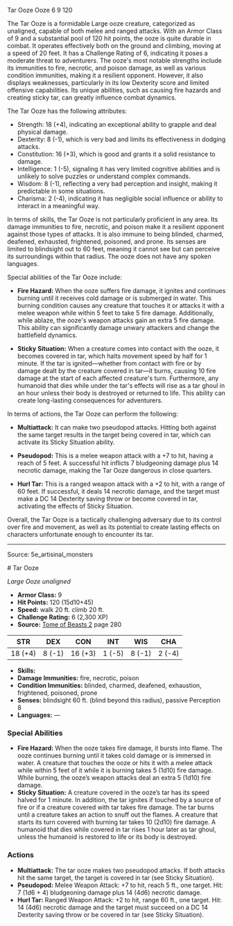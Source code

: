 <MonsterName/>Tar Ooze</MonsterName>
<CreatureType/>Ooze</CreatureType>
<CR/>6</CR>
<AC/>9</AC>
<HP/>120</HP>
<summary>The Tar Ooze is a formidable Large ooze creature, categorized as unaligned, capable of both melee and ranged attacks. With an Armor Class of 9 and a substantial pool of 120 hit points, the ooze is quite durable in combat. It operates effectively both on the ground and climbing, moving at a speed of 20 feet. It has a Challenge Rating of 6, indicating it poses a moderate threat to adventurers. The ooze's most notable strengths include its immunities to fire, necrotic, and poison damage, as well as various condition immunities, making it a resilient opponent. However, it also displays weaknesses, particularly in its low Dexterity score and limited offensive capabilities. Its unique abilities, such as causing fire hazards and creating sticky tar, can greatly influence combat dynamics.</summary>

<detail>

The Tar Ooze has the following attributes: 

- Strength: 18 (+4), indicating an exceptional ability to grapple and deal physical damage.
- Dexterity: 8 (-1), which is very bad and limits its effectiveness in dodging attacks.
- Constitution: 16 (+3), which is good and grants it a solid resistance to damage.
- Intelligence: 1 (-5), signaling it has very limited cognitive abilities and is unlikely to solve puzzles or understand complex commands.
- Wisdom: 8 (-1), reflecting a very bad perception and insight, making it predictable in some situations.
- Charisma: 2 (-4), indicating it has negligible social influence or ability to interact in a meaningful way.

In terms of skills, the Tar Ooze is not particularly proficient in any area. Its damage immunities to fire, necrotic, and poison make it a resilient opponent against those types of attacks. It is also immune to being blinded, charmed, deafened, exhausted, frightened, poisoned, and prone. Its senses are limited to blindsight out to 60 feet, meaning it cannot see but can perceive its surroundings within that radius. The ooze does not have any spoken languages.

Special abilities of the Tar Ooze include:

- **Fire Hazard:** When the ooze suffers fire damage, it ignites and continues burning until it receives cold damage or is submerged in water. This burning condition causes any creature that touches it or attacks it with a melee weapon while within 5 feet to take 5 fire damage. Additionally, while ablaze, the ooze's weapon attacks gain an extra 5 fire damage. This ability can significantly damage unwary attackers and change the battlefield dynamics.

- **Sticky Situation:** When a creature comes into contact with the ooze, it becomes covered in tar, which halts movement speed by half for 1 minute. If the tar is ignited—whether from contact with fire or by damage dealt by the creature covered in tar—it burns, causing 10 fire damage at the start of each affected creature's turn. Furthermore, any humanoid that dies while under the tar's effects will rise as a tar ghoul in an hour unless their body is destroyed or returned to life. This ability can create long-lasting consequences for adventurers.

In terms of actions, the Tar Ooze can perform the following:

- **Multiattack:** It can make two pseudopod attacks. Hitting both against the same target results in the target being covered in tar, which can activate its Sticky Situation ability.

- **Pseudopod:** This is a melee weapon attack with a +7 to hit, having a reach of 5 feet. A successful hit inflicts 7 bludgeoning damage plus 14 necrotic damage, making the Tar Ooze dangerous in close quarters.

- **Hurl Tar:** This is a ranged weapon attack with a +2 to hit, with a range of 60 feet. If successful, it deals 14 necrotic damage, and the target must make a DC 14 Dexterity saving throw or become covered in tar, activating the effects of Sticky Situation.

Overall, the Tar Ooze is a tactically challenging adversary due to its control over fire and movement, as well as its potential to create lasting effects on characters unfortunate enough to encounter its tar.</detail>



---

Source: 5e_artisinal_monsters

<statblock>
# Tar Ooze

*Large* *Ooze* *unaligned*

- **Armor Class:** 9
- **Hit Points:** 120 (15d10+45)
- **Speed:** walk 20 ft. climb 20 ft.
- **Challenge Rating:** 6 (2,300 XP)
- **Source:** [Tome of Beasts 2](https://koboldpress.com/kpstore/product/tome-of-beasts-2-for-5th-edition) page 280

| STR | DEX | CON | INT | WIS | CHA |
| --- | --- | --- | --- | --- | --- |
| 18 (+4) | 8 (-1) | 16 (+3) | 1 (-5) | 8 (-1) | 2 (-4) |

- **Skills:** 
- **Damage Immunities:** fire, necrotic, poison
- **Condition Immunities:** blinded, charmed, deafened, exhaustion, frightened, poisoned, prone
- **Senses:** blindsight 60 ft. (blind beyond this radius), passive Perception 8
- **Languages:** —

### Special Abilities

- **Fire Hazard:** When the ooze takes fire damage, it bursts into flame. The ooze continues burning until it takes cold damage or is immersed in water. A creature that touches the ooze or hits it with a melee attack while within 5 feet of it while it is burning takes 5 (1d10) fire damage. While burning, the ooze’s weapon attacks deal an extra 5 (1d10) fire damage.
- **Sticky Situation:** A creature covered in the ooze’s tar has its speed halved for 1 minute. In addition, the tar ignites if touched by a source of fire or if a creature covered with tar takes fire damage. The tar burns until a creature takes an action to snuff out the flames. A creature that starts its turn covered with burning tar takes 10 (2d10) fire damage. A humanoid that dies while covered in tar rises 1 hour later as tar ghoul, unless the humanoid is restored to life or its body is destroyed.

### Actions

- **Multiattack:** The tar ooze makes two pseudopod attacks. If both attacks hit the same target, the target is covered in tar (see Sticky Situation).
- **Pseudopod:** Melee Weapon Attack: +7 to hit, reach 5 ft., one target. Hit: 7 (1d6 + 4) bludgeoning damage plus 14 (4d6) necrotic damage.
- **Hurl Tar:** Ranged Weapon Attack: +2 to hit, range 60 ft., one target. Hit: 14 (4d6) necrotic damage and the target must succeed on a DC 14 Dexterity saving throw or be covered in tar (see Sticky Situation).


</statblock>


